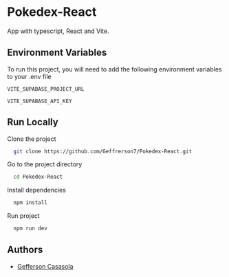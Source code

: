 # Pokedex-React

App with typescript, React and Vite.

## Environment Variables

To run this project, you will need to add the following environment variables to your .env file

`VITE_SUPABASE_PROJECT_URL`

`VITE_SUPABASE_API_KEY`

## Run Locally

Clone the project

```bash
  git clone https://github.com/Geffrerson7/Pokedex-React.git
```

Go to the project directory

```bash
  cd Pokedex-React
```

Install dependencies

```bash
  npm install
```

Run project

```bash
  npm run dev
```

## Authors

- [Gefferson Casasola](https://github.com/Geffrerson7)
